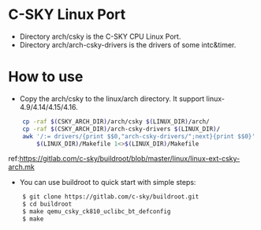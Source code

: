 # C-SKY Linux Port

* Directory arch/csky is the C-SKY CPU Linux Port.
* Directory arch/arch-csky-drivers is the drivers of some intc&timer.

# How to use
* Copy the arch/csky to the linux/arch directory. It support linux-4.9/4.14/4.15/4.16.
```sh
    cp -raf $(CSKY_ARCH_DIR)/arch/csky $(LINUX_DIR)/arch/
    cp -raf $(CSKY_ARCH_DIR)/arch-csky-drivers $(LINUX_DIR)/
    awk '/:= drivers/{print $$0,"arch-csky-drivers/";next}{print $$0}' \
        $(LINUX_DIR)/Makefile 1<>$(LINUX_DIR)/Makefile
```
  ref:https://gitlab.com/c-sky/buildroot/blob/master/linux/linux-ext-csky-arch.mk

* You can use buildroot to quick start with simple steps:

```sh
    $ git clone https://gitlab.com/c-sky/buildroot.git
    $ cd buildroot
    $ make qemu_csky_ck810_uclibc_bt_defconfig
    $ make
```

